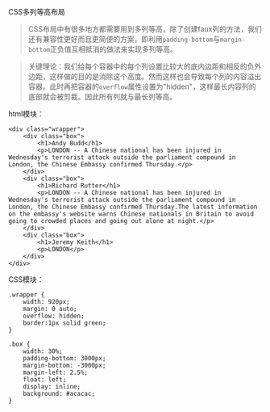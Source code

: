 CSS多列等高布局

> CSS布局中有很多地方都需要用到多列等高，除了创建faux列的方法，我们还有兼容性更好而且更简便的方案，即利用`padding-bottom`与`margin-bottom`正负值互相抵消的做法来实现多列等高。

> 关键理论：我们给每个容器中的每个列设置比较大的底内边距和相反的负外边距，这样做的目的是消除这个高度。然而这样也会导致每个列的内容溢出容器。此时再把容器的`overflow`属性设置为"hidden"，这样最长内容列的底部就会被剪裁。因此所有列就与最长列等高。

html模块：

	<div class="wrapper">
		<div class="box">
			<h1>Andy Budd</h1>
			<p>LONDON -- A Chinese national has been injured in Wednesday's terrorist attack outside the parliament compound in London, the Chinese Embassy confirmed Thursday.</p>
		</div>
		<div class="box">
			<h1>Richard Rutter</h1>
			<p>LONDON -- A Chinese national has been injured in Wednesday's terrorist attack outside the parliament compound in London, the Chinese Embassy confirmed Thursday.The latest information on the embassy's website warns Chinese nationals in Britain to avoid going to crowded places and going out alone at night.</p>
		</div>
		<div class="box">
			<h1>Jeremy Keith</h1>
			<p>LONDON</p>
		</div>
	</div>

CSS模块：

	.wrapper {
		width: 920px;
		margin: 0 auto;
		overflow: hidden;
		border:1px solid green;
	}

	.box {
		width: 30%;
		padding-bottom: 3000px;
		margin-bottom: -3000px;
		margin-left: 2.5%;
		float: left;
		display: inline;
		background: #acacac;
	}
